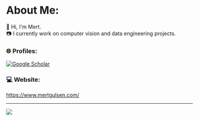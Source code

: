 # About Me:
👋 Hi, I'm Mert.<br> 📷 I currently work on computer vision and data engineering projects.


### 🌐 Profiles:
<!---[![LinkedIn](https://img.shields.io/badge/linkedin-%230077B5.svg?style=for-the-badge&logo=linkedin&logoColor=white)](https://www.linkedin.com/in/mert-gulsen/) -->
[![Google Scholar](https://img.shields.io/badge/Google%20Scholar-4285F4?style=for-the-badge&logo=google-scholar&logoColor=white)](https://scholar.google.com/citations?user=jVQUxfMAAAAJ&hl=tr) 

### 💻 Website:
https://www.mertgulsen.com/
 <!--- 
### ✍️ Dev Quote of the Day
![](https://quotes-github-readme.vercel.app/api?type=horizontal&theme=radical)
-->
---
[![](https://visitcount.itsvg.in/api?id=qwertymert&icon=0&color=0)](https://visitcount.itsvg.in)
